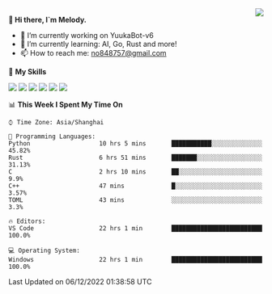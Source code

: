 <a href="#">
  <img align="right" src="https://github-readme-stats.vercel.app/api?username=melodyyuuka&count_private=true&show_icons=true" />
</a>

**👋 Hi there, I`m Melody.**

- 🔭 I’m currently working on YuukaBot-v6
- 🌱 I’m currently learning: AI, Go, Rust and more!
- 📫 How to reach me: no848757@gmail.com

🌟 **My Skills** 

![](https://img.shields.io/badge/-Python-3e74a2?style=flat-square&logo=Python&logoColor=fff)
![](https://img.shields.io/badge/-Java-007396?style=flat-square&logo=OpenJDK&logoColor=fff)
![](https://img.shields.io/badge/-Node.js-339933?style=flat-square&logo=Node.js&logoColor=fff)
![](https://img.shields.io/badge/-Git-f05032?style=flat-square&logo=git&logoColor=fff)
![](https://img.shields.io/badge/-PostgreSQL-4169e1?style=flat-square&logo=PostgreSQL&logoColor=fff)
![](https://img.shields.io/badge/-VSCode-007acc?style=flat-square&logo=Visual-Studio-Code&logoColor=fff)


<!--START_SECTION:waka-->
📊 **This Week I Spent My Time On** 

```text
⌚︎ Time Zone: Asia/Shanghai

💬 Programming Languages: 
Python                   10 hrs 5 mins       ███████████░░░░░░░░░░░░░░   45.82% 
Rust                     6 hrs 51 mins       ███████░░░░░░░░░░░░░░░░░░   31.13% 
C                        2 hrs 10 mins       ██░░░░░░░░░░░░░░░░░░░░░░░   9.9% 
C++                      47 mins             █░░░░░░░░░░░░░░░░░░░░░░░░   3.57% 
TOML                     43 mins             ░░░░░░░░░░░░░░░░░░░░░░░░░   3.3%

🔥 Editors: 
VS Code                  22 hrs 1 min        █████████████████████████   100.0%

💻 Operating System: 
Windows                  22 hrs 1 min        █████████████████████████   100.0%

```


 Last Updated on 06/12/2022 01:38:58 UTC
<!--END_SECTION:waka-->
